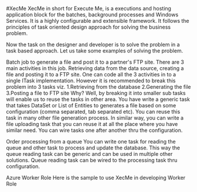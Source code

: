 #XecMe
XecMe in short for Execute Me, is a executions and hosting application block for the batches, background processes and Windows Services. It is a highly configurable and extensible framework. It follows the principles of task oriented design approach for solving the business problem.

 Now the task on the designer and developer is to solve the problem in a task based approach. Let us take some examples of solving the problem.

Batch job to generate a file and post it to a partner's FTP site.
There are 3 main activities in this job. Retrieving data from the data source, creating a file and posting it to a FTP site. One can code all the 3 activities in to a single ITask implementation. However it is recommended to break this problem into 3 tasks viz. 1.Retrieving from the database 
2.Generating the file 
3.Posting a file to FTP site
Why? Well, by breaking it into smaller sub tasks will enable us to reuse the tasks in other area. You have write a generic task that takes DataSet or List of Entities to generates a file based on some configuration (comma separated, tab separated etc). You can reuse this task in many other file generation process. In similar way, you can write a file uploading task that you can reuse it at all the place where you have similar need. 
 You can wire tasks one after another thru the configuration.

Order processing from a queue
You can write one task for reading the queue and other task to process and update the database. This way the queue reading task can be generic and can be used in multiple other solutions. Queue reading task can be wired to the processing task thru configuration.

Azure Worker Role
Here is the sample to use XecMe in developing  Worker Role
